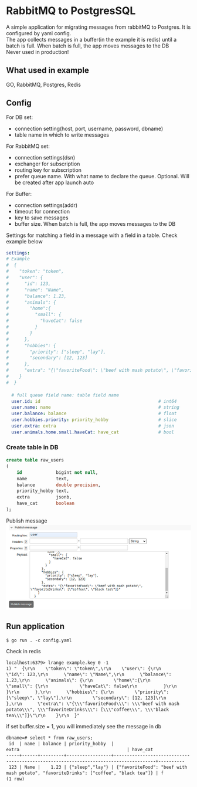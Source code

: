 # RabbitMQ to PostgresSQL
A simple application for migrating messages from rabbitMQ to Postgres. It is configured by yaml config.  
The app collects messages in a buffer(in the example it is redis) until a batch is full. When batch is full,
the app moves messages to the DB  
Never used in production!

## What used in example
GO, RabbitMQ, Postgres, Redis

## Config
For DB set:
 - connection setting(host, port, username, password, dbname)
 - table name in which to write messages

For RabbitMQ set:
 - connection settings(dsn)
 - exchanger for subscription
 - routing key for subscription
 - prefer queue name. With what name to declare the queue. Optional. Will be created after app launch auto

For Buffer:
- connection settings(addr)
- timeout for connection
- key to save messages
- buffer size. When batch is full, the app moves messages to the DB


Settings for matching a field in a message with a field in a table. Check example below

```yaml
settings:
# Example
#  {
#    "token": "token",
#    "user": {
#      "id": 123,
#      "name": "Name",
#      "balance": 1.23,
#      "animals": {
#        "home":{
#          "small": {
#            "haveCat": false
#          }
#        }
#      },
#      "hobbies": {
#        "priority": ["sleep", "lay"],
#        "secondary": [12, 123]
#      },
#      "extra": "{\"favoriteFood\": \"beef with mash potato\", \"favoriteDrinks\": [\"coffee\", \"black tea\"]}"
#    }
#  }

  # full queue field name: table field name
  user.id: id                                             # int64
  user.name: name                                         # string
  user.balance: balance                                   # float
  user.hobbies.priority: priority_hobby                   # slice
  user.extra: extra                                       # json
  user.animals.home.small.haveCat: have_cat               # bool
```

### Create table in DB
```sql
create table raw_users
(
    id             bigint not null,
    name           text,
    balance        double precision,
    priority_hobby text,
    extra          jsonb,
    have_cat       boolean
);
```
Publish message  
![img.png](img.png)

## Run application
```shell
$ go run . -c config.yaml
```

Check in redis
```
localhost:6379> lrange example.key 0 -1
1) "  {\r\n    \"token\": \"token\",\r\n    \"user\": {\r\n      \"id\": 123,\r\n      \"name\": \"Name\",\r\n      \"balance\": 1.23,\r\n      \"animals\": {\r\n        \"home\":{\r\n          \"small\": {\r\n            \"haveCat\": false\r\n          }\r\n        }\r\n      },\r\n      \"hobbies\": {\r\n        \"priority\": [\"sleep\", \"lay\"],\r\n        \"secondary\": [12, 123]\r\n      },\r\n      \"extra\": \"{\\\"favoriteFood\\\": \\\"beef with mash potato\\\", \\\"favoriteDrinks\\\": [\\\"coffee\\\", \\\"black tea\\\"]}\"\r\n    }\r\n  }"

```
if set buffer.size = 1, you will immediately see the message in db
```
dbname=# select * from raw_users;
 id  | name | balance | priority_hobby  |                                        extra                                         | have_cat 
-----+------+---------+-----------------+--------------------------------------------------------------------------------------+----------
 123 | Name |    1.23 | {"sleep","lay"} | {"favoriteFood": "beef with mash potato", "favoriteDrinks": ["coffee", "black tea"]} | f
(1 row)

```

